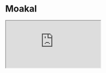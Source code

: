 # Moakal

<iframe src="https://www5.cbox.ws/box/?boxid=953029&boxtag=zj5v6q" allowtransparency="yes" allow="autoplay"></iframe>
